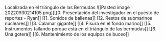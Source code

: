Localizada en el triángulo de las Bermudas
![[Pasted image 20220930214105.png]][[0. Presentación del investigador en el puesto de reportes - Ryan]]
[[1. Sonidos de ballenas]]
[[2. Restos de submarinos nucleares]]
[[3. Calamar gigante]]
[[4. Fisura en el fondo marino]]
[[5. Instrumentos fallando porque está en el triángulo de las bermudas]]
[[6. Una gotera]] 
[[8. Mantenimiento de los equipos de buceo]] 
